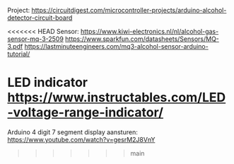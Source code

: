 Project:
https://circuitdigest.com/microcontroller-projects/arduino-alcohol-detector-circuit-board

<<<<<<< HEAD
Sensor:
https://www.kiwi-electronics.nl/nl/alcohol-gas-sensor-mq-3-2509
https://www.sparkfun.com/datasheets/Sensors/MQ-3.pdf
https://lastminuteengineers.com/mq3-alcohol-sensor-arduino-tutorial/

LED indicator
https://www.instructables.com/LED-voltage-range-indicator/
=======
Arduino 4 digit 7 segment display aansturen: https://www.youtube.com/watch?v=gesrM2J8VnY
>>>>>>> main

